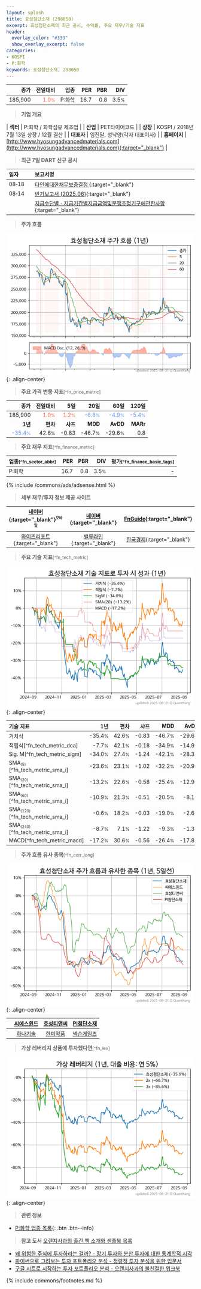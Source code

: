 ```yaml
---
layout: splash
title: 효성첨단소재 (298050)
excerpt: 효성첨단소재의 최근 공시, 수익률, 주요 재무/기술 지표
header:
  overlay_color: "#333"
  show_overlay_excerpt: false
categories:
- KOSPI
- P:화학
keywords: 효성첨단소재, 298050
---
```


| **종가** | **전일대비** | **업종** | **PER** | **PBR** | **DIV** |
| -------: | -----------: | -------: | ------: | ------: | ------: |
| 185,900 | <span style="color: tomato">1.0<small>%</small></span> | P:화학 | 16.7 | 0.8 | 3.5<small>%</small> |

<!-- more -->


> **기업 개요**<a id="company"></a>

| <span style="white-space:nowrap;">**섹터**</span> | P:화학 / 화학섬유 제조업 |
| <span style="white-space:nowrap;">**산업**</span> | PET타이어코드 |
| <span style="white-space:nowrap;">**상장**</span> | KOSPI / 2018년 7월 13일 상장 / 12월 결산 |
| <span style="white-space:nowrap;">**대표자**</span> | 임진달, 성낙양(각자 대표이사) |
| <span style="white-space:nowrap;">**홈페이지**</span> | [http://www.hyosungadvancedmaterials.com](http://www.hyosungadvancedmaterials.com){:target="_blank"} |


> **최근 7일 DART 신규 공시**<a id="dart"></a>

| **일자** |      | **보고서명** |
| :------- | :--- | :----------- |
| 08&#x2011;18 | | [타인에대한채무보증결정              ](https://dart.fss.or.kr/dsaf001/main.do?rcpNo=20250818800409){:target="_blank"} |
| 08&#x2011;14 | | [반기보고서 (2025.06)](https://dart.fss.or.kr/dsaf001/main.do?rcpNo=20250814003601){:target="_blank"} |
|  | | [지급수단별ㆍ지급기간별지급금액및분쟁조정기구에관한사항](https://dart.fss.or.kr/dsaf001/main.do?rcpNo=20250814003434){:target="_blank"} |


> **주가 흐름**<a id="price"></a>

![298050](/stock/images/298050.png){: .align-center}


> **주요 가격 변동 지표**<small>[^fn_price_metric]</small>

| **종가** | **전일대비** | **5일** | **20일** | **60일** | **120일** |
| -------: | -----------: | ------: | -------: | -------: | --------: |
| 185,900 | <span style="color: tomato">1.0<small>%</small></span> | <span style="color: tomato">1.2<small>%</small></span> | <span style="color: cornflowerblue">-6.8<small>%</small></span> | <span style="color: cornflowerblue">-4.9<small>%</small></span> | <span style="color: cornflowerblue">-5.4<small>%</small></span> |
| **1년** | **편차** | **샤프** | **MDD** | **AvDD** | **MARr** |
| <span style="color: cornflowerblue">-35.4<small>%</small></span> | 42.6<small>%</small> | -0.83 | -46.7<small>%</small> | -29.6<small>%</small> | 0.8 |


> **주요 재무 지표**<small>[^fn_finance_metric]</small>

| **업종**<small>[^fn_sector_abbr]</small> | **PER** | **PBR** | **DIV** | **평가**<small>[^fn_finance_basic_tags]</small> |
| :--------------------------------------- | ------: | ------: | ------: | ----------------------------------------------: |
| P:화학 | 16.7 | 0.8 | 3.5<small>%</small> | - |



{% include /commons/ads/adsense.html %}

> **세부 재무/투자 정보 제공 사이트**

| [네이버](https://m.stock.naver.com/domestic/stock/298050/finance/summary){:target="_blank"}<sup><small>모바일</small></sup> | [네이버](https://finance.naver.com/item/coinfo.naver?code=298050){:target="_blank"} | [FnGuide](https://comp.fnguide.com/SVO2/ASP/SVD_Invest.asp?gicode=A298050&MenuYn=Y){:target="_blank"} |
| :---: | :---: | :---: |
| [와이즈리포트](https://comp.wisereport.co.kr/company/c1040001.aspx?cmp_cd=298050){:target="_blank"} | [밸류라인](https://www.valueline.co.kr/finance/summary/298050){:target="_blank"} | [한국경제](https://markets.hankyung.com/stock/298050/financial-summary){:target="_blank"} |


> **주요 기술 지표**<small>[^fn_tech_metric]</small>


![298050](/stock/images/298050_tech.png){: .align-center}

| **기술 지표** | **1년** | **편차** | **샤프** | **MDD** | **AvDD** |
| :------------ | ------: | -----------: | -------: | ------: | -------: |
| 거치식 | -35.4<small>%</small> | 42.6<small>%</small> | -0.83 | -46.7<small>%</small> | -29.6<small>%</small> |
| 적립식[^fn_tech_metric_dca] | -7.7<small>%</small> | 42.1<small>%</small> | -0.18 | -34.9<small>%</small> | -14.9<small>%</small> |
| Sig. M[^fn_tech_metric_sigm] | -34.0<small>%</small> | 27.4<small>%</small> | -1.24 | -42.1<small>%</small> | -28.3<small>%</small> |
| SMA<small><sub>(5)</sub></small>[^fn_tech_metric_sma_i] | -23.6<small>%</small> | 23.1<small>%</small> | -1.02 | -32.2<small>%</small> | -20.9<small>%</small> |
| SMA<small><sub>(20)</sub></small>[^fn_tech_metric_sma_i] | -13.2<small>%</small> | 22.6<small>%</small> | -0.58 | -25.4<small>%</small> | -12.9<small>%</small> |
| SMA<small><sub>(60)</sub></small>[^fn_tech_metric_sma_i] | -10.9<small>%</small> | 21.3<small>%</small> | -0.51 | -20.5<small>%</small> | -8.1<small>%</small> |
| SMA<small><sub>(120)</sub></small>[^fn_tech_metric_sma_i] | -0.6<small>%</small> | 18.2<small>%</small> | -0.03 | -19.0<small>%</small> | -2.6<small>%</small> |
| SMA<small><sub>(240)</sub></small>[^fn_tech_metric_sma_i] | -8.7<small>%</small> | 7.1<small>%</small> | -1.22 | -9.3<small>%</small> | -1.3<small>%</small> |
| MACD[^fn_tech_metric_macd] | -17.2<small>%</small> | 30.6<small>%</small> | -0.56 | -26.4<small>%</small> | -17.8<small>%</small> |


> **주가 흐름 유사 종목**<a id="corr"></a><small>[^fn_corr_long]</small>

![298050](/stock/images/298050_corr.png){: .align-center}

|       | [씨에스윈드](/112610/) | [효성티앤씨](/298020/) | [PI첨단소재](/178920/) |
| :---: | :------------------------------------: | :------------------------------------: | :------------------------------------: |
|       | [하나기술](/299030/) | [한미약품](/128940/) | [넥슨게임즈](/225570/) |


> **가상 레버리지 상품에 투자했다면**<a id="2x"></a><small>[^fn_lev]</small>

![298050](/stock/images/298050_2x.png){: .align-center}


> **관련 정보**

- [P:화학 업종 목록](/stats/sector/kospi_업종_화학_종목/){: .btn .btn--info}

> **참고 도서** [오렌지사과의 출간 책 소개와 샘플북 목록](https://kongdori.tistory.com/691)

- [왜 위험한 주식에 투자하라는 걸까? - 장기 투자와 분산 투자에 대한 통계학적 시각](https://kongdori.tistory.com/421)
- [파이썬으로 그려보는 투자 포트폴리오 분석  - 정량적 투자 분석을 위한 입문서](https://kongdori.tistory.com/643)
- [구글 시트로 시작하는 투자 포트폴리오 분석 - 오렌지사과의 불친절한 워크북](https://kongdori.tistory.com/449)


{% include commons/footnotes.md %}